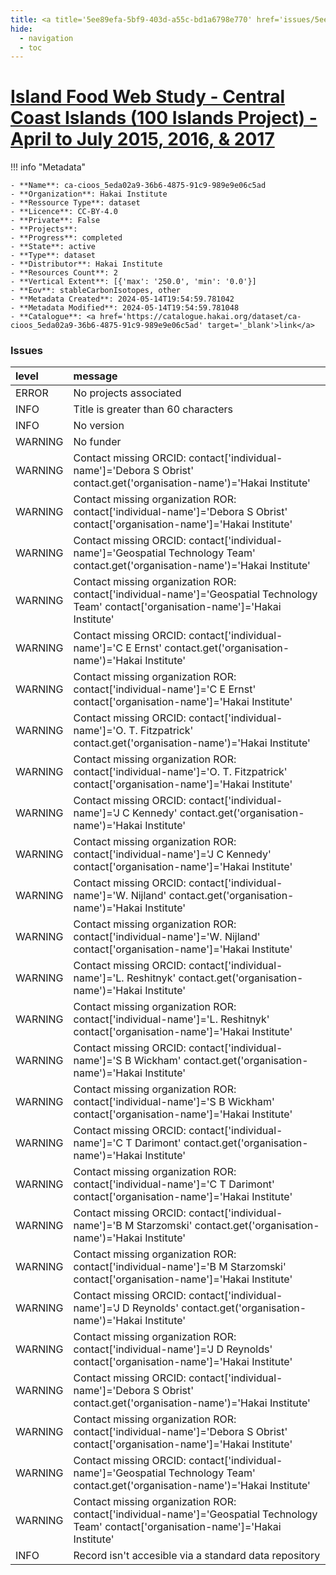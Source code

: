 ```yaml
---
title: <a title='5ee89efa-5bf9-403d-a55c-bd1a6798e770' href='issues/5ee89efa-5bf9-403d-a55c-bd1a6798e770/' target='_blank'>Island Food Web Study - Central Coast Islands (100 Islands Project) - April to July 2015, 2016, & 2017</a>
hide:
  - navigation
  - toc
---
```


# <a title='5ee89efa-5bf9-403d-a55c-bd1a6798e770' href='issues/5ee89efa-5bf9-403d-a55c-bd1a6798e770/' target='_blank'>Island Food Web Study - Central Coast Islands (100 Islands Project) - April to July 2015, 2016, & 2017</a>

<div id='map'></div>

!!! info "Metadata"
    
    - **Name**: ca-cioos_5eda02a9-36b6-4875-91c9-989e9e06c5ad 
    - **Organization**: Hakai Institute 
    - **Ressource Type**: dataset 
    - **Licence**: CC-BY-4.0 
    - **Private**: False 
    - **Projects**:  
    - **Progress**: completed 
    - **State**: active 
    - **Type**: dataset 
    - **Distributor**: Hakai Institute 
    - **Resources Count**: 2 
    - **Vertical Extent**: [{'max': '250.0', 'min': '0.0'}] 
    - **Eov**: stableCarbonIsotopes, other 
    - **Metadata Created**: 2024-05-14T19:54:59.781042 
    - **Metadata Modified**: 2024-05-14T19:54:59.781048 
    - **Catalogue**: <a href='https://catalogue.hakai.org/dataset/ca-cioos_5eda02a9-36b6-4875-91c9-989e9e06c5ad' target='_blank'>link</a> 

### Issues

| level   | message                                                                                                                                   |
|:--------|:------------------------------------------------------------------------------------------------------------------------------------------|
| ERROR   | No projects associated                                                                                                                    |
| INFO    | Title is greater than 60 characters                                                                                                       |
| INFO    | No version                                                                                                                                |
| WARNING | No funder                                                                                                                                 |
| WARNING | Contact missing ORCID: contact['individual-name']='Debora  S Obrist' contact.get('organisation-name')='Hakai Institute'                   |
| WARNING | Contact missing organization ROR:  contact['individual-name']='Debora  S Obrist' contact['organisation-name']='Hakai Institute'           |
| WARNING | Contact missing ORCID: contact['individual-name']='Geospatial Technology Team' contact.get('organisation-name')='Hakai Institute'         |
| WARNING | Contact missing organization ROR:  contact['individual-name']='Geospatial Technology Team' contact['organisation-name']='Hakai Institute' |
| WARNING | Contact missing ORCID: contact['individual-name']='C E Ernst' contact.get('organisation-name')='Hakai Institute'                          |
| WARNING | Contact missing organization ROR:  contact['individual-name']='C E Ernst' contact['organisation-name']='Hakai Institute'                  |
| WARNING | Contact missing ORCID: contact['individual-name']='O. T. Fitzpatrick' contact.get('organisation-name')='Hakai Institute'                  |
| WARNING | Contact missing organization ROR:  contact['individual-name']='O. T. Fitzpatrick' contact['organisation-name']='Hakai Institute'          |
| WARNING | Contact missing ORCID: contact['individual-name']='J C Kennedy' contact.get('organisation-name')='Hakai Institute'                        |
| WARNING | Contact missing organization ROR:  contact['individual-name']='J C Kennedy' contact['organisation-name']='Hakai Institute'                |
| WARNING | Contact missing ORCID: contact['individual-name']='W. Nijland' contact.get('organisation-name')='Hakai Institute'                         |
| WARNING | Contact missing organization ROR:  contact['individual-name']='W. Nijland' contact['organisation-name']='Hakai Institute'                 |
| WARNING | Contact missing ORCID: contact['individual-name']='L. Reshitnyk' contact.get('organisation-name')='Hakai Institute'                       |
| WARNING | Contact missing organization ROR:  contact['individual-name']='L. Reshitnyk' contact['organisation-name']='Hakai Institute'               |
| WARNING | Contact missing ORCID: contact['individual-name']='S B Wickham' contact.get('organisation-name')='Hakai Institute'                        |
| WARNING | Contact missing organization ROR:  contact['individual-name']='S B Wickham' contact['organisation-name']='Hakai Institute'                |
| WARNING | Contact missing ORCID: contact['individual-name']='C T Darimont' contact.get('organisation-name')='Hakai Institute'                       |
| WARNING | Contact missing organization ROR:  contact['individual-name']='C T Darimont' contact['organisation-name']='Hakai Institute'               |
| WARNING | Contact missing ORCID: contact['individual-name']='B M Starzomski' contact.get('organisation-name')='Hakai Institute'                     |
| WARNING | Contact missing organization ROR:  contact['individual-name']='B M Starzomski' contact['organisation-name']='Hakai Institute'             |
| WARNING | Contact missing ORCID: contact['individual-name']='J D Reynolds' contact.get('organisation-name')='Hakai Institute'                       |
| WARNING | Contact missing organization ROR:  contact['individual-name']='J D Reynolds' contact['organisation-name']='Hakai Institute'               |
| WARNING | Contact missing ORCID: contact['individual-name']='Debora  S Obrist' contact.get('organisation-name')='Hakai Institute'                   |
| WARNING | Contact missing organization ROR:  contact['individual-name']='Debora  S Obrist' contact['organisation-name']='Hakai Institute'           |
| WARNING | Contact missing ORCID: contact['individual-name']='Geospatial Technology Team' contact.get('organisation-name')='Hakai Institute'         |
| WARNING | Contact missing organization ROR:  contact['individual-name']='Geospatial Technology Team' contact['organisation-name']='Hakai Institute' |
| INFO    | Record isn't accesible via a standard data repository                                                                                     |

<script>
   document.addEventListener("DOMContentLoaded", function() {
    var map = L.map('map').setView([51.505, -125.09], 5);
    L.tileLayer('https://tile.openstreetmap.org/{z}/{x}/{y}.png', {
        maxZoom: 19,
        attribution: '&copy; <a href="http://www.openstreetmap.org/copyright">OpenStreetMap</a>'
    }).addTo(map);
    var geojsonFeature = {
        "type": "Feature",
        "properties": {
            "name" : "<a title='5ee89efa-5bf9-403d-a55c-bd1a6798e770' href='issues/5ee89efa-5bf9-403d-a55c-bd1a6798e770/' target='_blank'>Island Food Web Study - Central Coast Islands (100 Islands Project) - April to July 2015, 2016, & 2017</a>"
        },
        "geometry": {'type': 'Polygon', 'coordinates': [[[-128.6, 51.39], [-127.6, 51.39], [-127.6, 52.08], [-128.6, 52.08], [-128.6, 51.39]]]}
    }
    L.geoJSON(geojsonFeature).addTo(map);
   })
</script>